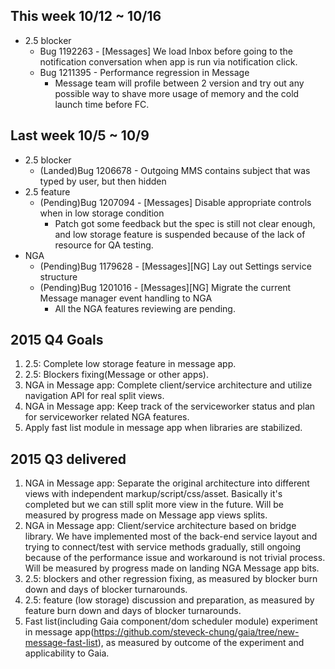 ## This week 10/12 ~ 10/16
* 2.5 blocker
  - Bug 1192263 - [Messages] We load Inbox before going to the notification conversation when app is run via notification click.
  - Bug 1211395 - Performance regression in Message
    - Message team will profile between 2 version and try out any possible way to shave more usage of memory and the cold launch time before FC.

## Last week 10/5 ~ 10/9
* 2.5 blocker
  - (Landed)Bug 1206678 - Outgoing MMS contains subject that was typed by user, but then hidden
* 2.5 feature
  - (Pending)Bug 1207094 - [Messages] Disable appropriate controls when in low storage condition
    - Patch got some feedback but the spec is still not clear enough, and low storage feature is suspended because of the lack of resource for QA testing.
* NGA
  - (Pending)Bug 1179628 - [Messages][NG] Lay out Settings service structure
  - (Pending)Bug 1201016 - [Messages][NG] Migrate the current Message manager event handling to NGA
    - All the NGA features reviewing are pending.

## 2015 Q4 Goals

1. 2.5: Complete low storage feature in message app.
2. 2.5: Blockers fixing(Message or other apps).
3. NGA in Message app: Complete client/service architecture and utilize navigation API for real split views.
4. NGA in Message app: Keep track of the serviceworker status and plan for serviceworker related NGA features.
5. Apply fast list module in message app when libraries are stabilized.

## 2015 Q3 delivered

1. NGA in Message app: Separate the original architecture into different views with independent markup/script/css/asset. Basically it's completed but we can still split more view in the future. Will be measured by progress made on Message app views splits.
2. NGA in Message app: Client/service architecture based on bridge library. We have implemented most of the back-end service layout and trying to connect/test with service methods gradually, still ongoing because of the performance issue and workaround is not trivial process. Will be measured by progress made on landing NGA Message app bits.
3. 2.5: blockers and other regression fixing, as measured by blocker burn down and days of blocker turnarounds.
4. 2.5: feature (low storage) discussion and preparation, as measured by feature burn down and days of blocker turnarounds.
5. Fast list(including Gaia component/dom scheduler module) experiment in message app(https://github.com/steveck-chung/gaia/tree/new-message-fast-list), as measured by outcome of the experiment and applicability to Gaia.
